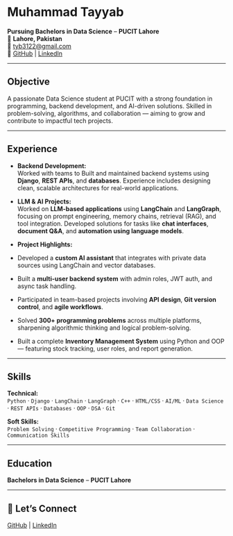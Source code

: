 # Muhammad Tayyab  

**Pursuing Bachelors in Data Science** – **PUCIT Lahore**  
📍 **Lahore, Pakistan**  
📧 [tyb3122@gmail.com](mailto:tyb3122@gmail.com)  
🔗 [GitHub](https://github.com/tyb01) | [LinkedIn](https://www.linkedin.com/in/muhammad-tayyab-42792a262/)  

---

## Objective  
A passionate Data Science student at PUCIT with a strong foundation in programming, backend development, and AI-driven solutions. Skilled in problem-solving, algorithms, and collaboration — aiming to grow and contribute to impactful tech projects.  

---

## Experience  

-  **Backend Development:**  
  Worked with teams to Built and maintained backend systems using **Django**, **REST APIs**, and **databases**. Experience includes designing clean, scalable architectures for real-world applications.  
  
-  **LLM & AI Projects:**  
  Worked on **LLM-based applications** using **LangChain** and **LangGraph**, focusing on prompt engineering, memory chains, retrieval (RAG), and tool integration. Developed solutions for tasks like **chat interfaces**, **document Q&A**, and **automation using language models**.  
  
-  **Project Highlights:**  
  - Developed a **custom AI assistant** that integrates with private data sources using LangChain and vector databases.  
  - Built a **multi-user backend system** with admin roles, JWT auth, and async task handling.  
  - Participated in team-based projects involving **API design**, **Git version control**, and **agile workflows**.  
- Solved **300+ programming problems** across multiple platforms, sharpening algorithmic thinking and logical problem-solving.  
- Built a complete **Inventory Management System** using Python and OOP — featuring stock tracking, user roles, and report generation.  

---

## Skills  

**Technical:**  
`Python` · `Django` · `LangChain` · `LangGraph` · `C++` · `HTML/CSS` · `AI/ML` · `Data Science` · `REST APIs` · `Databases` · `OOP` · `DSA` · `Git`  

**Soft Skills:**  
`Problem Solving` · `Competitive Programming` · `Team Collaboration` · `Communication Skills`

---

## Education  
**Bachelors in Data Science** – **PUCIT Lahore**

---

## 🤝 Let’s Connect  
[GitHub](https://github.com/tyb01) | [LinkedIn](https://www.linkedin.com/in/muhammad-tayyab-42792a262/)
